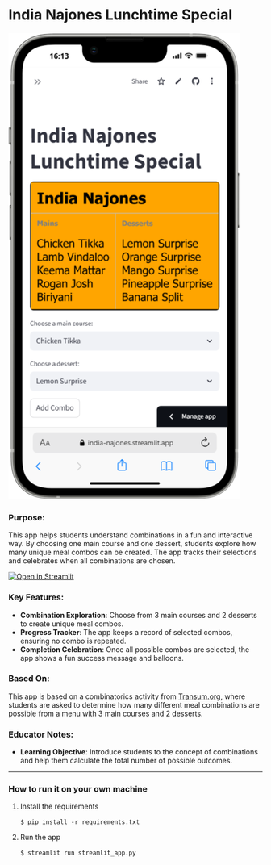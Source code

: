 # India Najones Lunchtime Special

![](6d472136-a656-455b-99aa-17f6c80f3467.png)

### Purpose:
This app helps students understand combinations in a fun and interactive way. By choosing one main course and one dessert, students explore how many unique meal combos can be created. The app tracks their selections and celebrates when all combinations are chosen.

[![Open in Streamlit](https://static.streamlit.io/badges/streamlit_badge_black_white.svg)](https://blank-app-template.streamlit.app/)

### Key Features:
- **Combination Exploration**: Choose from 3 main courses and 2 desserts to create unique meal combos.
- **Progress Tracker**: The app keeps a record of selected combos, ensuring no combo is repeated.
- **Completion Celebration**: Once all possible combos are selected, the app shows a fun success message and balloons.

### Based On:
This app is based on a combinatorics activity from [Transum.org](https://www.transum.org/), where students are asked to determine how many different meal combinations are possible from a menu with 3 main courses and 2 desserts.

### Educator Notes:
- **Learning Objective**: Introduce students to the concept of combinations and help them calculate the total number of possible outcomes.

---

### How to run it on your own machine

1. Install the requirements

   ```
   $ pip install -r requirements.txt
   ```

2. Run the app

   ```
   $ streamlit run streamlit_app.py
   ```
